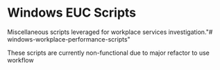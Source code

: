 # Windows EUC Scripts
Miscellaneous scripts leveraged for workplace services investigation."# windows-workplace-performance-scripts" 

These scripts are currently non-functional due to major refactor to use workflow